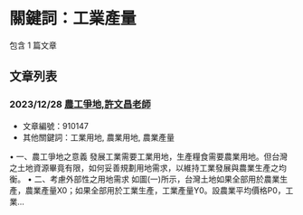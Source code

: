# 關鍵詞：工業產量

包含 1 篇文章

## 文章列表

### 2023/12/28 [農工爭地,許文昌老師](../../articles/910147_%E8%BE%B2%E5%B7%A5%E7%88%AD%E5%9C%B0%2C%E8%A8%B1%E6%96%87%E6%98%8C%E8%80%81%E5%B8%AB.md)
- 文章編號：910147
- 其他關鍵詞：工業用地, 農業用地, 農業產量

• 一、農工爭地之意義 發展工業需要工業用地，生產糧食需要農業用地。但台灣之土地資源畢竟有限，如何妥善規劃用地需求，以維持工業發展與農業生產之均衡。 • 二、考慮外部性之用地需求 如圖(一)所示，台灣土地如果全部用於農業生產，農業產量X0；如果全部用於工業生產，工業產量Y0。設農業平均價格P0，工業...
